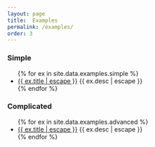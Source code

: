 ```yaml
---
layout: page
title:  Examples
permalink: /examples/
order: 3
---
```


<!-- ## Examples -->

### Simple

<ul>
{% for ex in site.data.examples.simple %}
  <li>
      <a href="/bindery/example-viewer/#{{ ex.id }}">{{ ex.title | escape }}</a>
      <!-- <a href="https://github.com/evnbr/bindery/tree/master/docs/{{ ex.id }}">Source</a> -->
      {{ ex.desc | escape }}
  </li>
{% endfor %}
</ul>

### Complicated

<ul>
{% for ex in site.data.examples.advanced %}
  <li>
      <a href="/bindery/example-viewer/#{{ ex.id }}">{{ ex.title | escape }}</a>
      <!-- <a href="https://github.com/evnbr/bindery/tree/master/docs/{{ ex.id }}">Source</a> -->
      {{ ex.desc | escape }}
  </li>
{% endfor %}
</ul>

<!-- #### Simple

- [Load remote content](#) ([Source](#))
- [Set page size](#) ([Source](#))
- [Customize running headers](#) ([Source](#))
- [Use spreads and bleed](#)
- [Turn `<a>` tags into <span class="sc">url</span>s as footnotes](https://github.com/evnbr/bindery/tree/master/example)
- [Turn your `<nav>` into a table of contents](#)

#### Advanced

- [Dynamic background color](https://github.com/evnbr/bindery/tree/master/example)
- [Type that starts out big and gets smaller](https://github.com/evnbr/bindery/tree/master/example) (à la [Irma Boom](http://www.nytimes.com/2007/03/18/style/18iht-DESIGN19.4945906.html))
- [Fore-edge printing](https://github.com/evnbr/bindery/tree/master/example)
- [Convert a video into a flipbook](https://github.com/evnbr/bindery/tree/master/example) -->
